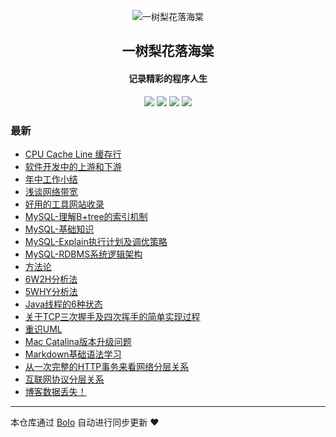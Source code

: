 <p align="center"><img alt="一树梨花落海棠" src="https://cdn.zhangfeibiao.com/wp-content/uploads/2018/10/微信图片_20181023111351.jpg"></p><h2 align="center">
一树梨花落海棠
</h2>

<h4 align="center">记录精彩的程序人生</h4>
<p align="center"><a title="一树梨花落海棠" target="_blank" href="https://github.com/zhangfeibiao/bolo-blog"><img src="https://img.shields.io/github/last-commit/zhangfeibiao/bolo-blog.svg?style=flat-square&color=FF9900"></a>
<a title="GitHub repo size in bytes" target="_blank" href="https://github.com/zhangfeibiao/bolo-blog"><img src="https://img.shields.io/github/repo-size/zhangfeibiao/bolo-blog.svg?style=flat-square"></a>
<a title="Bolo Version" target="_blank" href="https://github.com/adlered/bolo-solo"><img src="https://img.shields.io/badge/bolo-v2.1 稳定版-f1e05a.svg?style=flat-square&color=blueviolet"></a>
<a title="Hits" target="_blank" href="https://github.com/88250/hits"><img src="https://hits.b3log.org/zhangfeibiao/bolo-blog.svg"></a></p>

### 最新

* [CPU Cache Line 缓存行](http://67.198.229.58/articles/2020/09/04/1599209536646.html)
* [软件开发中的上游和下游](http://67.198.229.58/articles/2020/09/01/1598965270893.html)
* [年中工作小结](http://67.198.229.58/articles/2020/08/29/1598697067344.html)
* [浅谈网络带宽](http://67.198.229.58/articles/2020/08/22/1598104178377.html)
* [好用的工具网站收录](http://67.198.229.58/toolSites)
* [MySQL-理解B+tree的索引机制](http://67.198.229.58/1593851663949.html)
* [MySQL-基础知识](http://67.198.229.58/1593949777404.html)
* [MySQL-Explain执行计划及调优策略](http://67.198.229.58/593928128028.html)
* [MySQL-RDBMS系统逻辑架构](http://67.198.229.58/1593860013350.html)
* [方法论](http://67.198.229.58/articles/2020/09/05/1599320432292.html)
* [6W2H分析法](http://67.198.229.58/articles/2020/09/05/1599311931587.html)
* [5WHY分析法](http://67.198.229.58/articles/2020/09/04/1599222747874.html)
* [Java线程的6种状态](http://67.198.229.58/articles/2020/09/06/1599389956832.html)
* [关于TCP三次握手及四次挥手的简单实现过程](http://67.198.229.58/1593945016007.html)
* [重识UML](http://67.198.229.58/1593860043217.html)
* [Mac Catalina版本升级问题](http://67.198.229.58/1593959772687.html)
* [Markdown基础语法学习](http://67.198.229.58/1593851867749.html)
* [从一次完整的HTTP事务来看网络分层关系](http://67.198.229.58/1593944291815.html)
* [互联网协议分层关系](http://67.198.229.58/1575995062860.html)
* [博客数据丢失！](http://67.198.229.58/solo)



---

本仓库通过 [Bolo](https://github.com/adlered/bolo-solo) 自动进行同步更新 ❤️ 